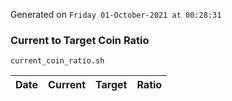Generated on `Friday 01-October-2021 at 00:28:31`

### Current to Target Coin Ratio
`current_coin_ratio.sh`

Date|Current|Target|Ratio
---|---|---|---
